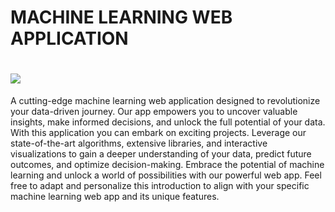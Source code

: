 # MACHINE LEARNING WEB APPLICATION
<h1> <img src="https://www.bing.com/th/id/OGC.a14f017b241812b8448deeaf910ac75c?pid=1.7&rurl=https%3a%2f%2fengineering.giphy.com%2fwp-content%2fuploads%2f2021%2f01%2fgiphy.gif&ehk=jOUDgD61d99djOUXz0w6biCQxEleQztDC48V0xc5wa0%3d" class="centre"></h1>
A cutting-edge machine learning web application designed to revolutionize your data-driven journey. Our app empowers you to uncover valuable insights, make informed decisions, and unlock the full potential of your data. With this application you can embark on exciting projects. Leverage our state-of-the-art algorithms, extensive libraries, and interactive visualizations to gain a deeper understanding of your data, predict future outcomes, and optimize decision-making. Embrace the potential of machine learning and unlock a world of possibilities with our powerful web app. Feel free to adapt and personalize this introduction to align with your specific machine learning web app and its unique features.
